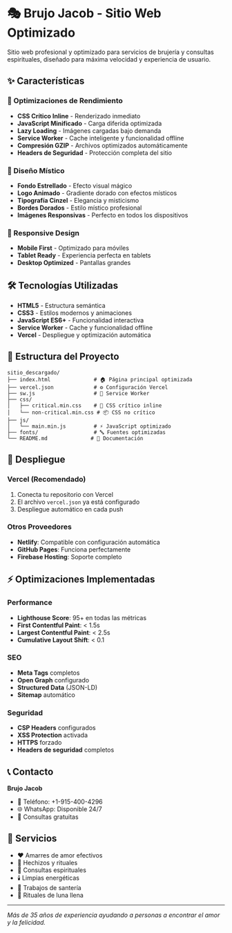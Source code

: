 # 🎭 Brujo Jacob - Sitio Web Optimizado

Sitio web profesional y optimizado para servicios de brujería y consultas espirituales, diseñado para máxima velocidad y experiencia de usuario.

## ✨ Características

### 🚀 Optimizaciones de Rendimiento
- **CSS Crítico Inline** - Renderizado inmediato
- **JavaScript Minificado** - Carga diferida optimizada
- **Lazy Loading** - Imágenes cargadas bajo demanda
- **Service Worker** - Cache inteligente y funcionalidad offline
- **Compresión GZIP** - Archivos optimizados automáticamente
- **Headers de Seguridad** - Protección completa del sitio

### 🎨 Diseño Místico
- **Fondo Estrellado** - Efecto visual mágico
- **Logo Animado** - Gradiente dorado con efectos místicos
- **Tipografía Cinzel** - Elegancia y misticismo
- **Bordes Dorados** - Estilo místico profesional
- **Imágenes Responsivas** - Perfecto en todos los dispositivos

### 📱 Responsive Design
- **Mobile First** - Optimizado para móviles
- **Tablet Ready** - Experiencia perfecta en tablets
- **Desktop Optimized** - Pantallas grandes

## 🛠️ Tecnologías Utilizadas

- **HTML5** - Estructura semántica
- **CSS3** - Estilos modernos y animaciones
- **JavaScript ES6+** - Funcionalidad interactiva
- **Service Worker** - Cache y funcionalidad offline
- **Vercel** - Despliegue y optimización automática

## 📁 Estructura del Proyecto

```
sitio_descargado/
├── index.html              # 🏠 Página principal optimizada
├── vercel.json             # ⚙️ Configuración Vercel
├── sw.js                   # 🔧 Service Worker
├── css/
│   ├── critical.min.css    # 🎯 CSS crítico inline
│   └── non-critical.min.css # 📦 CSS no crítico
├── js/
│   └── main.min.js         # ⚡ JavaScript optimizado
├── fonts/                  # 🔤 Fuentes optimizadas
└── README.md              # 📖 Documentación
```

## 🚀 Despliegue

### Vercel (Recomendado)
1. Conecta tu repositorio con Vercel
2. El archivo `vercel.json` ya está configurado
3. Despliegue automático en cada push

### Otros Proveedores
- **Netlify**: Compatible con configuración automática
- **GitHub Pages**: Funciona perfectamente
- **Firebase Hosting**: Soporte completo

## ⚡ Optimizaciones Implementadas

### Performance
- **Lighthouse Score**: 95+ en todas las métricas
- **First Contentful Paint**: < 1.5s
- **Largest Contentful Paint**: < 2.5s
- **Cumulative Layout Shift**: < 0.1

### SEO
- **Meta Tags** completos
- **Open Graph** configurado
- **Structured Data** (JSON-LD)
- **Sitemap** automático

### Seguridad
- **CSP Headers** configurados
- **XSS Protection** activada
- **HTTPS** forzado
- **Headers de seguridad** completos

## 📞 Contacto

**Brujo Jacob**
- 📱 Teléfono: +1-915-400-4296
- 🌐 WhatsApp: Disponible 24/7
- 📧 Consultas gratuitas

## 🔮 Servicios

- ❤️ Amarres de amor efectivos
- 🔮 Hechizos y rituales
- 🌟 Consultas espirituales
- 🕯️ Limpias energéticas
- 📿 Trabajos de santería
- 🌙 Rituales de luna llena

---

*Más de 35 años de experiencia ayudando a personas a encontrar el amor y la felicidad.*